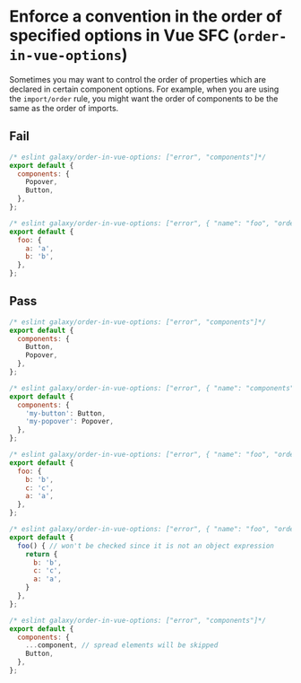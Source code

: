 # Enforce a convention in the order of specified options in Vue SFC (`order-in-vue-options`)

Sometimes you may want to control the order of properties which are declared in certain component options. For example, when you are using the `import/order` rule, you might want the order of components to be the same as the order of imports.

## Fail

```js
/* eslint galaxy/order-in-vue-options: ["error", "components"]*/
export default {
  components: {
    Popover,
    Button,
  },
};
```

```js
/* eslint galaxy/order-in-vue-options: ["error", { "name": "foo", "order": ["b", "a"] }]*/
export default {
  foo: {
    a: 'a',
    b: 'b',
  },
};
```

## Pass

```js
/* eslint galaxy/order-in-vue-options: ["error", "components"]*/
export default {
  components: {
    Button,
    Popover,
  },
};
```

```js
/* eslint galaxy/order-in-vue-options: ["error", { "name": "components" }]*/
export default {
  components: {
    'my-button': Button,
    'my-popover': Popover,
  },
};
```

```js
/* eslint galaxy/order-in-vue-options: ["error", { "name": "foo", "order": ["b", "a"] }]*/
export default {
  foo: {
    b: 'b',
    c: 'c',
    a: 'a',
  },
};
```

```js
/* eslint galaxy/order-in-vue-options: ["error", { "name": "foo", "order": ["b", "a"] }]*/
export default {
  foo() { // won't be checked since it is not an object expression
    return {
      b: 'b',
      c: 'c',
      a: 'a',
    }
  },
};
```

```js
/* eslint galaxy/order-in-vue-options: ["error", "components"]*/
export default {
  components: {
    ...component, // spread elements will be skipped
    Button,
  },
};
```
